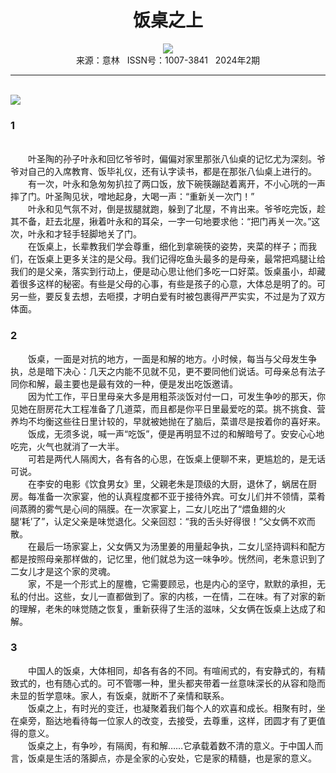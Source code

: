 # <center>饭桌之上</center>

<div align=center><img src="http://fslib.vip.qikan.cn/img.ashx?key=%d7%f7%d5%df%a3%ba%cb%ad%d7%ee%d6%d0%b9%fa"></div>

<center>来源：意林   ISSN号：1007-3841   2024年2期</center>

* * *

<br>![](http://img.resource.qikan.cn/markvip/qkimages/yili/yili202402/yili20240222-1-l.jpg)

### 1

  
<br>　　叶圣陶的孙子叶永和回忆爷爷时，偏偏对家里那张八仙桌的记忆尤为深刻。爷爷对自己的入席教育、饭毕礼仪，还有认字读书，都是在那张八仙桌上进行的。  
　　有一次，叶永和急匆匆扒拉了两口饭，放下碗筷蹦跶着离开，不小心咣的一声摔了门。叶圣陶见状，噌地起身，大喝一声：“重新关一次门！”  
　　叶永和见气氛不对，倒是拔腿就跑，躲到了北屋，不肯出来。爷爷吃完饭，趁其不备，赶去北屋，揪着叶永和的耳朵，一字一句地要求他：“把门再关一次。”这次，叶永和才轻手轻脚地关了门。  
　　在饭桌上，长辈教我们学会尊重，细化到拿碗筷的姿势，夹菜的样子；而我们，在饭桌上更多关注的是父母。我们记得吃鱼头最多的是母亲，最常把鸡腿让给我们的是父亲，落实到行动上，便是动心思让他们多吃一口好菜。饭桌虽小，却藏着很多这样的秘密。有些是父母的心事，有些是孩子的心意，大体总是明了的。可另一些，要反复去想，去咂摸，才明白爱有时被包裹得严严实实，不过是为了双方体面。

### 2

  
　　饭桌，一面是对抗的地方，一面是和解的地方。小时候，每当与父母发生争执，总是暗下决心：几天之内能不见就不见，更不要同他们说话。可母亲总有法子同你和解，最主要也是最有效的一种，便是发出吃饭邀请。  
　　因为忙工作，平日里母亲大多是用粗茶淡饭对付一口，可发生争吵的那天，你见她在厨房花大工程准备了几道菜，而且都是你平日里最爱吃的菜。挑不挑食、营养均不均衡这些往日里计较的，早就被她抛在了脑后，菜谱尽是按着你的喜好来。  
　　饭成，无须多说，喊一声“吃饭”，便是再明显不过的和解暗号了。安安心心地吃完，火气也就消了一大半。  
　　可若是两代人隔阂大，各有各的心思，在饭桌上便聊不来，更尴尬的，是无话可说。  
　　在李安的电影《饮食男女》里，父親老朱是顶级的大厨，退休了，蜗居在厨房。每准备一次家宴，他的认真程度都不亚于接待外宾。可女儿们并不领情，菜肴间蒸腾的雾气是心间的隔膜。在一次家宴上，二女儿吃出了“煨鱼翅的火腿‘耗’了”，认定父亲是味觉退化。父亲回怼：“我的舌头好得很！”父女俩不欢而散。  
　　在最后一场家宴上，父女俩又为汤里姜的用量起争执，二女儿坚持调料和配方都是按照母亲那样做的，记忆里，他们就总为这一味争吵。恍然间，老朱意识到了二女儿才是这个家的灵魂。  
　　家，不是一个形式上的屋檐，它需要顾忌，也是内心的坚守，默默的承担，无私的付出。这些，女儿一直都做到了。家的内核，一在情，二在味。有了对家的新的理解，老朱的味觉随之恢复，重新获得了生活的滋味，父女俩在饭桌上达成了和解。

### 3

  
　　中国人的饭桌，大体相同，却各有各的不同。有喧闹式的，有安静式的，有精致式的，也有随心式的。可不管哪一种，里头都夹带着一丝意味深长的从容和隐而未显的哲学意味。家人，有饭桌，就断不了亲情和联系。  
　　饭桌之上，有时光的变迁，也凝聚着我们每个人的欢喜和成长。相聚有时，坐在桌旁，豁达地看待每一位家人的改变，去接受，去尊重，这样，团圆才有了更值得的意义。  
　　饭桌之上，有争吵，有隔阂，有和解……它承载着数不清的意义。于中国人而言，饭桌是生活的落脚点，亦是全家的心安处，它是家的精髓，也是家的意义。

